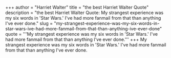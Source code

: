 +++
author = "Harriet Walter"
title = "the best Harriet Walter Quote"
description = "the best Harriet Walter Quote: My strangest experience was my six words in 'Star Wars.' I've had more fanmail from that than anything I've ever done."
slug = "my-strangest-experience-was-my-six-words-in-star-wars-ive-had-more-fanmail-from-that-than-anything-ive-ever-done"
quote = '''My strangest experience was my six words in 'Star Wars.' I've had more fanmail from that than anything I've ever done.'''
+++
My strangest experience was my six words in 'Star Wars.' I've had more fanmail from that than anything I've ever done.
